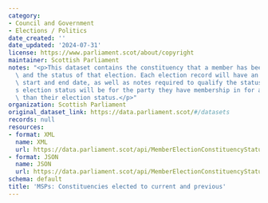 ```yaml
---
category:
- Council and Government
- Elections / Politics
date_created: ''
date_updated: '2024-07-31'
license: https://www.parliament.scot/about/copyright
maintainer: Scottish Parliament
notes: "<p>This dataset contains the constituency that a member has been elected for,\
  \ and the status of that election. Each election record will have an associated\
  \ start and end date, as well as notes required to qualify the status. The member\u2019\
  s election status will be for the party they have membership in for a period greater\
  \ than their election status.</p>"
organization: Scottish Parliament
original_dataset_link: https://data.parliament.scot/#/datasets
records: null
resources:
- format: XML
  name: XML
  url: https://data.parliament.scot/api/MemberElectionConstituencyStatuses/xml
- format: JSON
  name: JSON
  url: https://data.parliament.scot/api/MemberElectionConstituencyStatuses/json
schema: default
title: 'MSPs: Constituencies elected to current and previous'
---
```

